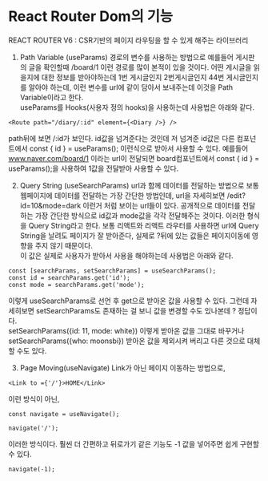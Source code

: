 # React Router Dom의 기능

REACT ROUTER V6 : CSR기반의 페이지 라우팅을 할 수 있게 해주는 라이브러리

1. Path Variable (useParams)
   경로의 변수를 사용하는 방법으로 예를들어 게시판의 글을 확인할때 /board/1 이런 경로를 많이 본적이 있을 것이다. 어떤 게시글을 읽을지에 대한 정보를 받아야하는데 1번 게시글인지 2번게시글인지 44번 게시글인지를 알아야 하는데, 이런 변수를 url에 같이 담아서 보내주는데 이것을 Path Variable이라고 한다.  
   useParams를 Hooks(사용자 정의 hooks)을 사용하는데 사용법은 아래와 같다.

```
<Route path="/diary/:id" element={<Diary />} />
```

path뒤에 보면 /:id가 보인다. id값을 넘겨준다는 것인데 저 넘겨준 id값은 다른 컴포넌트에서 const { id } = useParams(); 이런식으로 받아서 사용할 수 있다.
예를들어 www.naver.com/board/1 이라는 url이 전달되면 board컴포넌트에서 const { id } = useParams();을 사용하여 1값을 전달받아 사용할 수 있다.

2. Query String (useSearchParams)
   url과 함께 데이터를 전달하는 방법으로 보통 웹페이지에 데이터를 전달하는 가장 간단한 방법인데, url을 자세히보면 /edit?id=10&mode=dark 이런거 처럼 보이는 url들이 있다. 공개적으로 데이터를 전달하는 가장 간단한 방식으로 id값과 mode값을 각각 전달해주는 것이다. 이러한 형식을 Query String라고 한다.
   보통 리액트와 리액트 라우터를 사용하면 url에 Query String을 날려도 페이지가 잘 받아준다, 실제로 ?뒤에 있는 값들은 페이지이동에 영향을 주지 않기 때문이다.  
   이 값은 실제로 사용자가 받아서 사용을 해야하는데 사용법은 아래와 같다.

```
const [searchParams, setSearchParams] = useSearchParams();
const id = searchParams.get('id');
const mode = searchParams.get('mode');
```

이렇게 useSearchParams로 선언 후 get으로 받아온 값을 사용할 수 있다. 그런데 자세히보면 setSearchParams도 존재하는 걸 보니 값을 변경할 수도 있나본데 ? 정답이다.  
setSearchParams({id: 11, mode: white}) 이렇게 받아온 값을 그대로 바꾸거나 setSearchParams({who: moonsbi}) 받아온 값을 제외시켜 버리고 다른 것으로 대체할 수도 있다.

3. Page Moving(useNavigate)
   Link가 아닌 페이지 이동하는 방법으로,

```
<Link to ={'/'}>HOME</Link>
```

이런 방식이 아닌,

```
const navigate = useNavigate();

navigate('/');
```

이러한 방식이다. 훨씬 더 간편하고 뒤로가기 같은 기능도 -1 값을 넣어주면 쉽게 구현할 수 있다.

```
navigate(-1);
```
